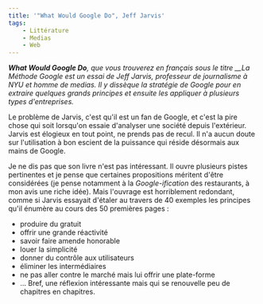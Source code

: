 ```yaml
---
title: '"What Would Google Do", Jeff Jarvis'
tags:
    - Littérature
    - Medias
    - Web
---
```


_**What Would Google Do**, que vous trouverez en français sous le titre \_\_La Méthode Google est un essai de Jeff Jarvis, professeur de journalisme à NYU et homme de medias. Il y dissèque la stratégie de Google pour en extraire quelques grands principes et ensuite les appliquer à plusieurs types d'entreprises._

<!-- more -->

Le problème de Jarvis, c'est qu'il est un fan de Google, et c'est la pire chose qui soit lorsqu'on essaie d'analyser une société depuis l'extérieur. Jarvis est élogieux en tout point, ne prends pas de recul. Il n'a aucun doute sur l'utilisation à bon escient de la puissance qui réside désormais aux mains de Google.

Je ne dis pas que son livre n'est pas intéressant. Il ouvre plusieurs pistes pertinentes et je pense que certaines propositions méritent d'être considérées (je pense notamment à la _Google-ification_ des restaurants, à mon avis une riche idée). Mais l'ouvrage est horriblement redondant, comme si Jarvis essayait d'étaler au travers de 40 exemples les principes qu'il énumère au cours des 50 premières pages :

-   produire du gratuit
-   offrir une grande réactivité
-   savoir faire amende honorable
-   louer la simplicité
-   donner du contrôle aux utilisateurs
-   éliminer les intermédiaires
-   ne pas aller contre le marché mais lui offrir une plate-forme
-   … Bref, une réflexion intéressante mais qui se renouvelle peu de chapitres en chapitres.
